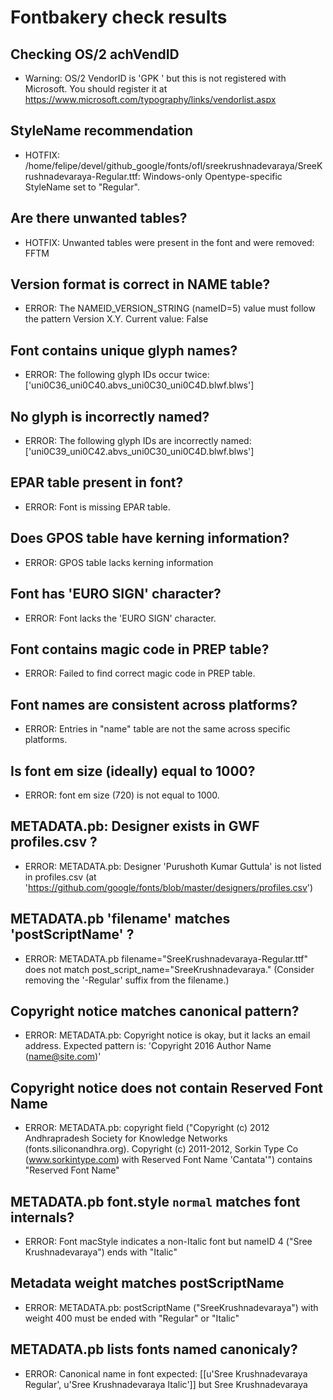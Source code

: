 # Fontbakery check results
## Checking OS/2 achVendID
* Warning: OS/2 VendorID is 'GPK ' but this is not registered with Microsoft. You should register it at https://www.microsoft.com/typography/links/vendorlist.aspx

## StyleName recommendation
* HOTFIX: /home/felipe/devel/github_google/fonts/ofl/sreekrushnadevaraya/SreeKrushnadevaraya-Regular.ttf: Windows-only Opentype-specific StyleName set to "Regular".

## Are there unwanted tables?
* HOTFIX: Unwanted tables were present in the font and were removed: FFTM

## Version format is correct in NAME table?
* ERROR: The NAMEID_VERSION_STRING (nameID=5) value must follow the pattern Version X.Y. Current value: False

## Font contains unique glyph names?
* ERROR: The following glyph IDs occur twice: ['uni0C36_uni0C40.abvs_uni0C30_uni0C4D.blwf.blws']

## No glyph is incorrectly named?
* ERROR: The following glyph IDs are incorrectly named: ['uni0C39_uni0C42.abvs_uni0C30_uni0C4D.blwf.blws']

## EPAR table present in font?
* ERROR: Font is missing EPAR table.

## Does GPOS table have kerning information?
* ERROR: GPOS table lacks kerning information

## Font has 'EURO SIGN' character?
* ERROR: Font lacks the 'EURO SIGN' character.

## Font contains magic code in PREP table?
* ERROR: Failed to find correct magic code in PREP table.

## Font names are consistent across platforms?
* ERROR: Entries in "name" table are not the same across specific platforms.

## Is font em size (ideally) equal to 1000?
* ERROR: font em size (720) is not equal to 1000.

## METADATA.pb: Designer exists in GWF profiles.csv ?
* ERROR: METADATA.pb: Designer 'Purushoth Kumar Guttula' is not listed in profiles.csv (at 'https://github.com/google/fonts/blob/master/designers/profiles.csv')

## METADATA.pb 'filename' matches 'postScriptName' ?
* ERROR: METADATA.pb filename="SreeKrushnadevaraya-Regular.ttf" does not match post_script_name="SreeKrushnadevaraya." (Consider removing the '-Regular' suffix from the filename.)

## Copyright notice matches canonical pattern?
* ERROR: METADATA.pb: Copyright notice is okay, but it lacks an email address. Expected pattern is: 'Copyright 2016 Author Name (name@site.com)'

## Copyright notice does not contain Reserved Font Name
* ERROR: METADATA.pb: copyright field ("Copyright (c) 2012 Andhrapradesh Society for Knowledge Networks (fonts.siliconandhra.org). Copyright (c) 2011-2012, Sorkin Type Co (www.sorkintype.com) with Reserved Font Name 'Cantata'") contains "Reserved Font Name"

## METADATA.pb font.style `normal` matches font internals?
* ERROR: Font macStyle indicates a non-Italic font but nameID 4 ("Sree Krushnadevaraya") ends with "Italic"

## Metadata weight matches postScriptName
* ERROR: METADATA.pb: postScriptName ("SreeKrushnadevaraya") with weight 400 must be ended with "Regular" or "Italic"

## METADATA.pb lists fonts named canonicaly?
* ERROR: Canonical name in font expected: [[u'Sree Krushnadevaraya Regular', u'Sree Krushnadevaraya Italic']] but Sree Krushnadevaraya


